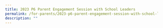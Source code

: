```yaml
---
title: 2023 P6 Parent Engagement Session with School Leaders
permalink: /for-parents/2023-p6-parent-engagement-session-with-school-leaders/
description: ""
---
```

